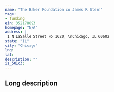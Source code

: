 ```yaml
---
name: "The Baker Foundation co James R Stern"
tags:
- funding
ein: 352178893
homepage: "N/A"
address: |
 1 N LaSalle Street No 1620, \nChicago, IL 60602
state: "IL"
city: "Chicago"
lng: 
lat: 
description: ""
is_501c3: 
---
```


## Long description


